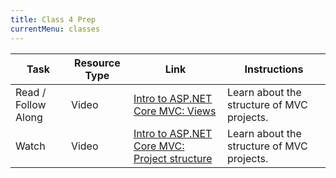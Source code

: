 ```yaml
---
title: Class 4 Prep
currentMenu: classes
---
```


Task | Resource Type | Link | Instructions
|----|---------------|------|-------------|
Read / Follow Along | Video | [Intro to ASP.NET Core MVC: Views](../../videos/intro-to-mvc-views/) | Learn about the structure of MVC projects.
Watch | Video | [Intro to ASP.NET Core MVC: Project structure](../../videos/intro-to-mvc-project-structure/) | Learn about the structure of MVC projects.
